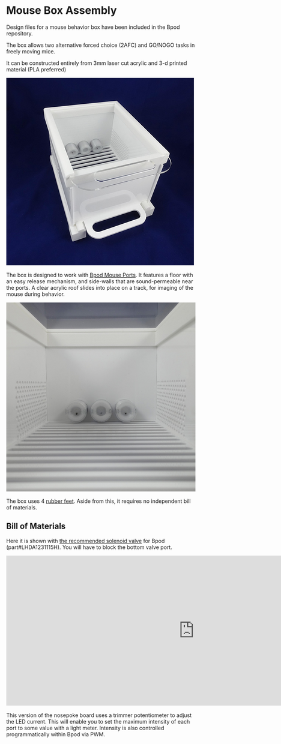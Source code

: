 # Mouse Box Assembly
Design files for a mouse behavior box have been included in the Bpod repository.

The box allows two alternative forced choice (2AFC) and GO/NOGO tasks in freely moving mice.

It can be constructed entirely from 3mm laser cut acrylic and 3-d printed material (PLA preferred)

![Alt text](../images/mouse-box-top.png)

The box is designed to work with [Bpod Mouse Ports](./mouse-behavior-port-assembly.md). It features a floor with an easy release mechanism, and side-walls that are sound-permeable near the ports. A clear acrylic roof slides into place on a track, for imaging of the mouse during behavior.

![Alt text](../images/mouse-box-internal.png)

The box uses 4 [rubber feet](http://www.google.com/url?q=http%3A%2F%2Fwww.digikey.com%2Fproduct-search%2Fen%3Fkeywords%3DSJ5523-9-ND&sa=D&sntz=1&usg=AOvVaw102GKcvFDmyLh0aW_lkkky). Aside from this, it requires no independent bill of materials. 

## Bill of Materials
Here it is shown with [the recommended solenoid valve](http://www.google.com/url?q=http%3A%2F%2Fwww.theleeco.com%2Felectro-fluidic-systems%2Fsolenoid-valves%2Flhd%2Fsoft-tube-ported-style.cfm&sa=D&sntz=1&usg=AOvVaw1w0EV-e7R4MRGhzhhuY39h) for Bpod (part#LHDA1231115H). You will have to block the bottom valve port.

<iframe width=1000 height=400 jsname="L5Fo6c" jscontroller="usmiIb" jsaction="rcuQ6b:WYd;" class="YMEQtf L6cTce-purZT L6cTce-pSzOP KfXz0b" sandbox="allow-scripts allow-popups allow-forms allow-same-origin allow-popups-to-escape-sandbox allow-downloads allow-modals" frameborder="0" aria-label="Spreadsheet, Mousebox Nosepoke Board BOM" allowfullscreen="" src="https://docs.google.com/spreadsheets/d/1ax3h8I4viZRAnkPIYAFTg07nmZ6zZAlredhUpqxPSgw/htmlembed?authuser=0"></iframe>

This version of the nosepoke board uses a trimmer potentiometer to adjust the LED current. This will enable you to set the maximum intensity of each port to some value with a light meter. Intensity is also controlled programmatically within Bpod via PWM.